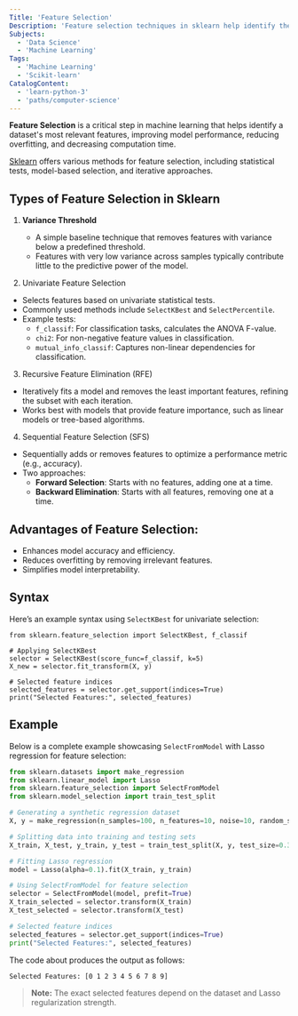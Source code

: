 ```yaml
---
Title: 'Feature Selection'
Description: 'Feature selection techniques in sklearn help identify the most relevant features in a dataset, improving model performance and reducing overfitting.'
Subjects:
  - 'Data Science'
  - 'Machine Learning'
Tags:
  - 'Machine Learning'
  - 'Scikit-learn'
CatalogContent:
  - 'learn-python-3'
  - 'paths/computer-science'
---
```


**Feature Selection** is a critical step in machine learning that helps identify a dataset's most relevant features, improving model performance, reducing overfitting, and decreasing computation time. 

[Sklearn](https://www.codecademy.com/resources/docs/sklearn) offers various methods for feature selection, including statistical tests, model-based selection, and iterative approaches.

## Types of Feature Selection in Sklearn

1. **Variance Threshold**
   - A simple baseline technique that removes features with variance below a predefined threshold.
   - Features with very low variance across samples typically contribute little to the predictive power of the model.

2.  Univariate Feature Selection
- Selects features based on univariate statistical tests.
- Commonly used methods include `SelectKBest` and `SelectPercentile`.
- Example tests:
  - `f_classif`: For classification tasks, calculates the ANOVA F-value.
  - `chi2`: For non-negative feature values in classification.
  - `mutual_info_classif`: Captures non-linear dependencies for classification.

3. Recursive Feature Elimination (RFE)
- Iteratively fits a model and removes the least important features, refining the subset with each iteration.
- Works best with models that provide feature importance, such as linear models or tree-based algorithms.

4. Sequential Feature Selection (SFS)
- Sequentially adds or removes features to optimize a performance metric (e.g., accuracy).
- Two approaches:
  - **Forward Selection**: Starts with no features, adding one at a time.
  - **Backward Elimination**: Starts with all features, removing one at a time.
 
## Advantages of Feature Selection:
- Enhances model accuracy and efficiency.
- Reduces overfitting by removing irrelevant features.
- Simplifies model interpretability.

## Syntax

Here’s an example syntax using `SelectKBest` for univariate selection:

```pseudo
from sklearn.feature_selection import SelectKBest, f_classif

# Applying SelectKBest
selector = SelectKBest(score_func=f_classif, k=5)
X_new = selector.fit_transform(X, y)

# Selected feature indices
selected_features = selector.get_support(indices=True)
print("Selected Features:", selected_features)
```

## Example

Below is a complete example showcasing `SelectFromModel` with Lasso regression for feature selection:

```py
from sklearn.datasets import make_regression
from sklearn.linear_model import Lasso
from sklearn.feature_selection import SelectFromModel
from sklearn.model_selection import train_test_split

# Generating a synthetic regression dataset
X, y = make_regression(n_samples=100, n_features=10, noise=10, random_state=42)

# Splitting data into training and testing sets
X_train, X_test, y_train, y_test = train_test_split(X, y, test_size=0.3, random_state=42)

# Fitting Lasso regression
model = Lasso(alpha=0.1).fit(X_train, y_train)

# Using SelectFromModel for feature selection
selector = SelectFromModel(model, prefit=True)
X_train_selected = selector.transform(X_train)
X_test_selected = selector.transform(X_test)

# Selected feature indices
selected_features = selector.get_support(indices=True)
print("Selected Features:", selected_features)
```

The code about produces the output as follows:

```shell
Selected Features: [0 1 2 3 4 5 6 7 8 9]
```

> **Note:** The exact selected features depend on the dataset and Lasso regularization strength.

